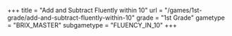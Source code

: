 +++
title = "Add and Subtract Fluently within 10"
url = "/games/1st-grade/add-and-subtract-fluently-within-10"
grade = "1st Grade"
gametype = "BRIX_MASTER"
subgametype = "FLUENCY_IN_10"
+++